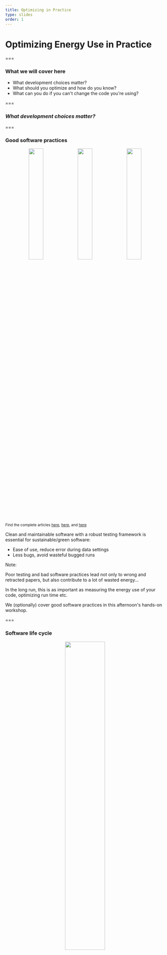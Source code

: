 ```yaml
---
title: Optimizing in Practice
type: slides
order: 1
---
```


<!-- .slide: data-state="title" -->

# Optimizing Energy Use in Practice

===

<!-- .slide: data-state="standard" -->

### What we will cover here
- What development choices matter?
- What should you optimize and how do you know?
- What can you do if you can't change the code you're using?

===

<!-- .slide: data-state="standard" data-background-gradient="radial-gradient(rgb(230, 200, 255), rgb(255, 255, 255))" -->

### _What development choices matter?_

===


<!-- .slide: data-state="standard" -->

### Good software practices

<center>
<img src="media/testing-motivation1.png" width="30%" style="display:inline;">
<img src="media/testing-motivation2.png" width="30%" style="display:inline;">
<img src="media/testing-motivation3.png" width="30%" style="display:inline;">
</center>

<small> Find the complete articles [here](https://www.science.org/doi/full/10.1126/science.314.5807.1856), [here](https://arstechnica.com/information-technology/2019/10/chemists-discover-cross-platform-python-scripts-not-so-cross-platform/), and [here](https://www.wired.com/2010/11/1110mars-climate-observer-report/) </small>


Clean and maintainable software with a robust testing framework is essential
for sustainable/green software:
 - Ease of use, reduce error during data settings
 - Less bugs, avoid wasteful bugged runs

Note:

Poor testing and bad software practices lead not only to wrong and retracted papers, but also contribute to a lot of wasted energy...

In the long run, this is as important as measuring the energy use of your code, optimizing run time etc.

We (optionally) cover good software practices in this afternoon's hands-on workshop.

===

<!-- .slide: data-state="standard" -->

### Software life cycle

<center>
<img src="media/cicd_scheme.png" width="50%">
</center>

- Thinking about long term sustainability, documentation.
- Reusable software is a key component of modern
software development, reducing the time/energy consuming
task of developing every component of complex softwares.

Note:

We (optionally) cover good software practices in this afternoon's hands-on workshop.

===

<!-- .slide: data-state="standard" -->

### What language should I use?

<div style="width: 50%; float: left; margin-top: 1%">


</div>

<div style="width: 50%; float: right">

![Ranking of languages](media/language_ranking.png)

</div>

Note:

Energy ranking of languages across many different benchmarks

Table is from Pereira, R. et al. (2021) <doi:10.1016/j.scico.2021.102609>

===

<!-- .slide: data-state="standard" -->

### What language should I use?

<div style="width: 50%; float: left; margin-top: 10%; text-align: left;">

- Let's use C for everything!

</div>

<div style="width: 50%; float: right">

![Ranking of languages](media/language_ranking.png)

</div>

Note:

Energy ranking of languages across many different benchmarks

Table is from Pereira, R. et al. (2021) <doi:10.1016/j.scico.2021.102609>

===


<!-- .slide: data-state="standard" -->

### What language should I use?

<div style="width: 50%; float: left; margin-top: 10%; text-align: left;">

- Let's use C for everything!
- Please don't. Reality is more nuanced.
- **Many major numerical libraries in Python are not Python "under the surface"**
  - The core is usually C++ or similar
  - e.g. PyTorch, Tensorflow, numpy (and many others)


</div>

<div style="width: 50%; float: right">

![Ranking of languages](media/language_ranking.png)

</div>


Note:

Typical ranking:
  - C++ and Rust at the top
  - Python and R at the bottom

===

<!-- .slide: data-state="standard" -->

### Use the right tool for each task

- Should I avoid "slow" and inefficient programming languages?
- Well, each has its purpose
  - Python: great for stitching pieces together, easy prototyping
  - C/C++/Fortran: better at crunching numbers fast
- Language benchmarks available in the literature can be misleading here
  - Python/R for can be fine, it's more about the libraries you are using

Note:

===

<!-- .slide: data-state="standard" data-background-gradient="radial-gradient(rgb(230, 200, 255), rgb(255, 255, 255))" -->

### _What should you optimize and how do you know?_

===



<!-- .slide: data-state="standard" -->

### Don't optimize everything

- **It is important that frequently used tools are as efficient as possible**
- Your single-use analysis scripts probably don't matter so much - just use the easiest language for the job
- Optimization is not free and costs development time (and energy) especially in lower level languages like C
- Generally there are not enough RSEs to do all the coding and optimizations, and researchers don't have time

Note:

===

<!-- .slide: data-state="standard" -->

### Minimize time to solution

`$$ E = Pt$$`
- Energy is Power * time
- As a first approximation, more efficient (faster) software will be energy efficient
  - It is possible to run on many CPUs although there is overhead from the parallelism.

How to do this is very problem-dependent!

Note:
Generally speaking, finish as quickly as possible so the CPU can drop to a lower energy state

How to get maximum speed out of your code (including parallelism/accelerators) is beyond the scope of this course by quite some distance.

===

### Profile your code

![](media/code-carbon.png)

- We recommend trying `CodeCarbon` python package
  - Estimates the amount of carbon dioxide (CO$_2$) produced by the cloud or personal computing resources used to execute the code
  - Gives recommendations for reducing emissions (e.g. through optimizing the code or by hosting cloud infrastructure in geographical regions that use renewable energy sources)
  - *More in this afternoon's hands-on workshop*

Note:

There are many ways to do energy profiling e.g. PMT (Power Measurement Toolkit), Rjoules, and many more.

We recommend trying CodeCarbon

The code-carbon.io website decribes it as "a lightweight software package that seamlessly integrates into your Python codebase. It estimates the amount of carbon dioxide (CO$_2$) produced by the cloud or personal computing resources used to execute the code.

It then shows developers how they can lessen emissions by optimizing their code or by hosting their cloud infrastructure in geographical regions that use renewable energy sources."

This sounds like a good place to start for researchers here.

===


<img src="media/codecarbon_dashboard_screenshot.png" width="100%" />

Note:

Screenshot from the website to illustrate functionality: <https://codecarbon.io/#howitwork>

In principle there is a dashboard showing your usage in the context of everyday values,
as well as suggestions for where to run your cloud workflows to reduce carbon cost (assuming
you have control over this).

However, getting the dashboard locally is not really possible/easy yet unfortunately.
CodeCarbon is promising and developing fast, with lots of interested parties, so
a good choice for the future.

===


<!-- .slide: data-state="standard" data-background-gradient="radial-gradient(rgb(230, 200, 255), rgb(255, 255, 255))" -->

### _What can you do if you can't change the code you're using?_

===


<!-- .slide: data-state="standard" -->

### Change how you run it


- Perhaps you can profile the code but you cannot do much with the results
  - e.g. You are not the developer, or don't feel experienced enough

<img src="media/ear-logo.png" width="40%" style="padding-top: 1cm;"/>

- Tools like the Energy Aware Runtime can help
  - Dynamically scales the CPU or GPU clock frequency up or down while the code is running
  - When code is waiting a lot (for I/O or memory), frequency is scaled down
  - Remember that Energy ~ frequency$^2$
  - *Also covered in this afternoon's hands-on workshop (HPC-track)*

Note:

===

<!-- .slide: data-state="standard" -->

### Change when you run it

<img src="media/carbon-aware-software.png" width="60%">

- Interesting new tools such as Carbon Aware Task Scheduler (UK-only currently)
  - Tells you what is the best time to run in the next 48 hours
- Think about what resources you request
  - Number of CPU cores is clearly a large contributor
  - Carbon footprint of memory is interesting - doesn't matter how much you use, but how much is available. Don't request 10 times the memory you need on a server "just in case"

Note:

Carbon awareness image is from <https://github.com/Green-Software-Foundation/carbon-aware-sdk>.

Most jobs have some flexibility - we don't care if we run it right now or in a few hours. Especially over the weekend.


===


<!-- .slide: data-state="standard" -->

### A warning: Jevon's Paradox


_In economics, the Jevons paradox occurs when technological progress increases
the efficiency with which a resource is used (reducing the amount necessary for any one use),
but the falling cost of use induces increases in demand enough that resource use is increased,
rather than reduced._

- [https://en.wikipedia.org/wiki/Jevons_paradox](https://en.wikipedia.org/wiki/Jevons_paradox)

![Interchange in Chicago](media/interchange.jpg)

Note:
In practice, reducing energy use overall is more about organizational policy and value judgements about what the expected return is for a given amount of energy used.

* Are you thinking about this the right way?
* Is green computing really a purely technical issue?
* Is your footprint by computing really your biggest contribution to the climate crisis?
* Organizational policy is as important if not more important

Image attribution:
Sea Cow, CC BY-SA 4.0 <https://creativecommons.org/licenses/by-sa/4.0>, via Wikimedia Commons

===

<!-- .slide: data-state="standard" -->

### Key points
  
- Don't neglect good software development practices
- The libraries you use can matter as much as language choice
- Only optimize code if it will have impact (runs a lot, uses a lot of energy)
- If you can't change the code, choose when/where to submit it or use a frequency scaling tool

===


<!-- .slide: data-state="keepintouch" -->


www.esciencecenter.nl

info@esciencecenter.nl

020 - 460 47 70
